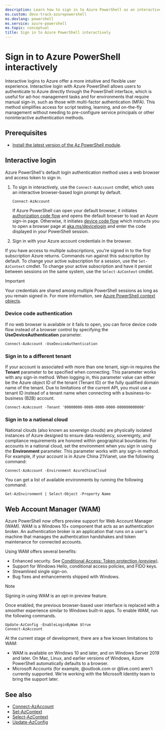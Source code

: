 ```yaml
---
description: Learn how to sign in to Azure PowerShell as an interactive user for Azure resources using the Connect-AzAccount cmdlet.
ms.custom: devx-track-azurepowershell
ms.devlang: powershell
ms.service: azure-powershell
ms.topic: conceptual
title: Sign in to Azure PowerShell interactively
---
```


# Sign in to Azure PowerShell interactively

Interactive logins to Azure offer a more intuitive and flexible user experience. Interactive login
with Azure PowerShell allows users to authenticate to Azure directly through the PowerShell
interface, which is useful for ad-hoc management tasks and for environments that require manual
sign-in, such as those with multi-factor authentication (MFA). This method simplifies access for
script testing, learning, and on-the-fly management without needing to pre-configure service
principals or other noninteractive authentication methods.

## Prerequisites

- [Install the latest version of the Az PowerShell module][install-azps].

## Interactive login

Azure PowerShell's default login authentication method uses a web browser and access token to sign
in.

1. To sign in interactively, use the `Connect-AzAccount` cmdlet, which uses an interactive
   browser-based login prompt by default.

   ```azurepowershell
   Connect-AzAccount
   ```

   If Azure PowerShell can open your default browser, it initiates
   [authorization code flow][authorization-code-flow] and opens the default browser to load an Azure
   sign-in page. Otherwise, it initiates [device code flow][device-code-flow] which instructs you to
   open a browser page at [aka.ms/devicelogin][aka-devicelogin] and enter the code displayed in your
   PowerShell session.

1. Sign in with your Azure account credentials in the browser.

If you have access to multiple subscriptions, you're signed in to the first subscription Azure
returns. Commands run against this subscription by default. To change your active subscription for a
session, use the `Set-AzContext` cmdlet. To change your active subscription and have it persist
between sessions on the same system, use the `Select-AzContext` cmdlet.

> [!IMPORTANT]
> Your credentials are shared among multiple PowerShell sessions as long as you remain signed in.
> For more information, see [Azure PowerShell context objects][context-persistence].

### Device code authentication

If no web browser is available or it fails to open, you can force device code flow instead of a
browser control by specifying the **UseDeviceAuthentication** parameter.

```azurepowershell
Connect-AzAccount -UseDeviceAuthentication
```

### Sign in to a different tenant

If your account is associated with more than one tenant, sign-in requires the **Tenant** parameter
to be specified when connecting. This parameter works with any sign-in method. When logging in, this
parameter value can either be the Azure object ID of the tenant (Tenant ID) or the fully qualified
domain name of the tenant. Due to limitations of the current API, you must use a tenant ID instead
of a tenant name when connecting with a business-to-business (B2B) account.

```azurepowershell
Connect-AzAccount -Tenant '00000000-0000-0000-0000-000000000000'
```

### Sign in to a national cloud

National clouds (also known as sovereign clouds) are physically isolated instances of Azure designed
to ensure data residency, sovereignty, and compliance requirements are honored within geographical
boundaries. For accounts in a national cloud, set the environment when you sign in using the
**Environment** parameter. This parameter works with any sign-in method. For example, if your
account is in Azure China 21Vianet, use the following command:

```azurepowershell
Connect-AzAccount -Environment AzureChinaCloud
```

You can get a list of available environments by running the following command:

```azurepowershell
Get-AzEnvironment | Select-Object -Property Name
```

## Web Account Manager (WAM)

Azure PowerShell now offers preview support for Web Account Manager (WAM). WAM is a Windows 10+
component that acts as an authentication broker. An authentication broker is an application that
runs on a user's machine that manages the authentication handshakes and token maintenance for
connected accounts.

Using WAM offers several benefits:

- Enhanced security. See
  [Conditional Access: Token protection (preview)][token-protection].
- Support for Windows Hello, conditional access policies, and FIDO keys.
- Streamlined single sign-on.
- Bug fixes and enhancements shipped with Windows.

> [!NOTE]
> Signing in using WAM is an opt-in preview feature.

Once enabled, the previous browser-based user interface is replaced with a smoother experience
similar to Windows built-in apps. To enable WAM, run the following commands.

```azurepowershell
Update-AzConfig -EnableLoginByWam $true
Connect-AzAccount
```

At the current stage of development, there are a few known limitations to WAM:

- WAM is available on Windows 10 and later, and on Windows Server 2019 and later. On Mac, Linux, and
  earlier versions of Windows, Azure PowerShell automatically defaults to a browser.
- Microsoft Accounts (for example, @outlook.com or @live.com) aren't currently supported. We're
  working with the Microsoft Identity team to bring the support later.

## See also

- [Connect-AzAccount][connect-azaccount]
- [Set-AzContext][set-azcontext]
- [Select-AzContext][select-azcontext]
- [Update-AzConfig][update-azconfig]

<!-- link references -->

[install-azps]: /powershell/azure/install-azure-powershell
[context-persistence]: context-persistence.md
[authorization-code-flow]: /entra/identity-platform/v2-oauth2-auth-code-flow
[device-code-flow]: /entra/identity-platform/v2-oauth2-device-code
[aka-devicelogin]: https://aka.ms/devicelogin
[connect-azaccount]: /powershell/module/az.accounts/connect-azaccount
[set-azcontext]: /powershell/module/az.accounts/set-azcontext
[select-azcontext]: /powershell/module/az.accounts/select-azcontext
[token-protection]: /entra/identity/conditional-access/concept-token-protection
[update-azconfig]: /powershell/module/az.accounts/update-azconfig

